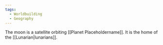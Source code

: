 ```yaml
---
tags:
  - Worldbuilding
  - Geography
---
```

The moon is a satellite orbiting [[Planet Placeholdername]]. It is the home of the [[Lunarian|lunarians]].
